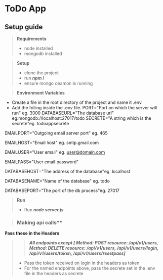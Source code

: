 # ToDo App

## Setup guide
> **Requirements**
> - node installed
> - mongodb installed

> **Setup**
> - clone the project
> - run ***npm i***
> - ensure mongo deamon is running

>**Environment Variables**
- Create a file in the root directory of the project and name it .env
- Add the folling inside the .env file. 
PORT="Port on which the server will run" eg. 3000
DATABASEURL="The database url" eg.mongodb://localhost:27017/todo
SECRETE="A string which is the secrete"eg. todoappsecrete  

EMAILPORT="Outgoing email server port" eg. 465  

EMAILHOST="Email host" eg. smtp.gmail.com  

EMAILUSER="User email" eg. user@domain.com  

EMAILPASS="User email password"  

DATABASEHOST="The address of the database"eg. localhost  

DATABASENAME="Name of the database" eg. todo  

DATABASEPORT="The port of the db process"eg. 27017  


> **Run**
> - Run ***node server.js***

> ### Making api calls**
**Pass these in the Headers**
>  > ***All endpoints except [ Method: POST resource: /api/v1/users, Method: DELETE resource: /api/v1/users, /api/v1/users/login,  /api/v1/users/token, /api/v1/users/resetpass]***
>  - Pass the token received on login in the headers as token
>  - For the named endpoints above, pass the secrete set in the .env file in the headers as secrete
